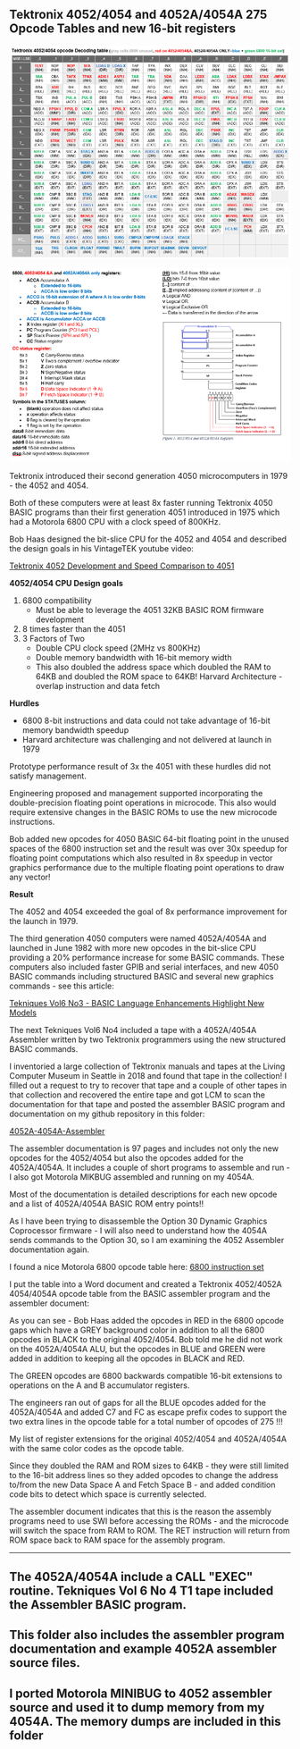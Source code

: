 Tektronix 4052/4054 and 4052A/4054A 275 Opcode Tables and new 16-bit registers
-------------
![4052/4054 and A-series Opcode table](./Tektronix%204052-4054%20Opcode%20Table.png)

![4052/4054 and A-series register info](./6800%20Registers%20and%204052-4054%20%26%20A-Series%20registers.png)

Tektronix introduced their second generation 4050 microcomputers in 1979 - the 4052 and 4054.

Both of these computers were at least 8x faster running Tektronix 4050 BASIC programs than their first generation 4051 introduced in 1975 which had a Motorola 6800 CPU with a clock speed of 800KHz.

Bob Haas designed the bit-slice CPU for the 4052 and 4054 and described the design goals in his VintageTEK youtube video:

[Tektronix 4052 Development and Speed Comparison to 4051](https://www.youtube.com/watch?v=JfmbJDVlfog)

**4052/4054 CPU Design goals**
1. 6800 compatibility
   - Must be able to leverage the 4051 32KB BASIC ROM firmware development
2. 8 times faster than the 4051
3. 3 Factors of Two
   - Double CPU clock speed (2MHz vs 800KHz)
   - Double memory bandwidth with 16-bit memory width
   - This also doubled the address space which doubled the RAM to 64KB and doubled the ROM space to 64KB!
Harvard Architecture - overlap instruction and data fetch

**Hurdles**
- 6800 8-bit instructions and data could not take advantage of 16-bit memory bandwidth speedup
- Harvard architecture was challenging and not delivered at launch in 1979

Prototype performance result of 3x the 4051 with these hurdles did not satisfy management.

Engineering proposed and management supported incorporating the double-precision floating point operations in microcode. This also would require extensive changes in the BASIC ROMs to use the new microcode instructions.

Bob added new opcodes for 4050 BASIC 64-bit floating point in the unused spaces of the 6800 instruction set and the result was over 30x speedup for floating point computations which also resulted in 8x speedup in vector graphics performance due to the multiple floating point operations to draw any vector!

**Result**

The 4052 and 4054 exceeded the goal of 8x performance improvement for the launch in 1979.

The third generation 4050 computers were named 4052A/4054A and launched in June 1982 with more new opcodes in the bit-slice CPU providing a 20% performance increase for some BASIC commands. These computers also included faster GPIB and serial interfaces, and new 4050 BASIC commands including structured BASIC and several new graphics commands - see this article:

[Tekniques Vol6 No3 - BASIC Language Enhancements Highlight New Models](http://www.bitsavers.org/pdf/tektronix/tekniques/vol6/Tekniques_Vol_6_No_03.pdf)

The next Tekniques Vol6 No4 included a tape with a 4052A/4054A Assembler written by two Tektronix programmers using the new structured BASIC commands.

I inventoried a large collection of Tektronix manuals and tapes at the Living Computer Museum in Seattle in 2018 and found that tape in the collection! I filled out a request to try to recover that tape and a couple of other tapes in that collection and recovered the entire tape and got LCM to scan the documentation for that tape and posted the assembler BASIC program and documentation on my github repository in this folder:

[4052A-4054A-Assembler](https://github.com/mmcgraw74/Tektronix-4051-4052-4054-Program-Files/tree/208bda80e8226a74dbbd78349c59409617cedefd/4052A-4054A-Assembler)

The assembler documentation is 97 pages and includes not only the new opcodes for the 4052/4054 but also the opcodes added for the 4052A/4054A. It includes a couple of short programs to assemble and run - I also got Motorola MIKBUG assembled and running on my 4054A.

Most of the documentation is detailed descriptions for each new opcode and a list of 4052A/4054A BASIC ROM entry points!!

As I have been trying to disassemble the Option 30 Dynamic Graphics Coprocessor firmware - I will also need to understand how the 4054A sends commands to the Option 30, so I am examining the 4052 Assembler documentation again.

I found a nice Motorola 6800 opcode table here:
[6800 instruction set](http://www.8bit-era.cz/6800.html)

I put the table into a Word document and created a Tektronix 4052/4052A 4054/4054A opcode table from the BASIC assembler program and the assembler document:

As you can see - Bob Haas added the opcodes in RED in the 6800 opcode gaps which have a GREY background color in addition to all the 6800 opcodes in BLACK to the original 4052/4054. Bob told me he did not work on the 4052A/4054A ALU, but the opcodes in BLUE and GREEN were added in addition to keeping all the opcodes in BLACK and RED.

The GREEN opcodes are 6800 backwards compatible 16-bit extensions to operations on the A and B accumulator registers.

The engineers ran out of gaps for all the BLUE opcodes added for the 4052A/4054A and added C7 and FC as escape prefix codes to support the two extra lines in the opcode table for a total number of opcodes of 275 !!!

My list of register extensions for the original 4052/4054 and 4052A/4054A with the same color codes as the opcode table.

Since they doubled the RAM and ROM sizes to 64KB - they were still limited to the 16-bit address lines so they added opcodes to change the address to/from the new Data Space A and Fetch Space B - and added condition code bits to detect which space is currently selected.

The assembler document indicates that this is the reason the assembly programs need to use SWI before accessing the ROMs - and the microcode will switch the space from RAM to ROM. The RET instruction will return from ROM space back to RAM space for the assembly program.

---

The 4052A/4054A include a CALL "EXEC" routine.  Tekniques Vol 6 No 4 T1 tape included the Assembler BASIC program.
---
This folder also includes the assembler program documentation and example 4052A assembler source files.
---
I ported Motorola MINIBUG to 4052 assembler source and used it to dump memory from my 4054A.  The memory dumps are included in this folder
---
